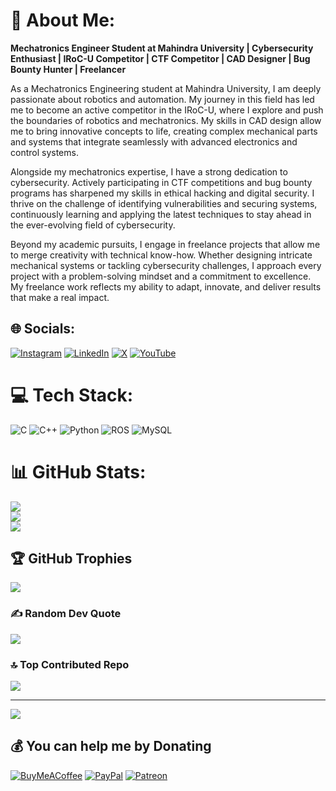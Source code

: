 # 💫 About Me:
**Mechatronics Engineer Student at Mahindra University | Cybersecurity Enthusiast | IRoC-U Competitor | CTF Competitor | CAD Designer | Bug Bounty Hunter | Freelancer**

As a Mechatronics Engineering student at Mahindra University, I am deeply passionate about robotics and automation. My journey in this field has led me to become an active competitor in the IRoC-U, where I explore and push the boundaries of robotics and mechatronics. My skills in CAD design allow me to bring innovative concepts to life, creating complex mechanical parts and systems that integrate seamlessly with advanced electronics and control systems.

Alongside my mechatronics expertise, I have a strong dedication to cybersecurity. Actively participating in CTF competitions and bug bounty programs has sharpened my skills in ethical hacking and digital security. I thrive on the challenge of identifying vulnerabilities and securing systems, continuously learning and applying the latest techniques to stay ahead in the ever-evolving field of cybersecurity.

Beyond my academic pursuits, I engage in freelance projects that allow me to merge creativity with technical know-how. Whether designing intricate mechanical systems or tackling cybersecurity challenges, I approach every project with a problem-solving mindset and a commitment to excellence. My freelance work reflects my ability to adapt, innovate, and deliver results that make a real impact.


## 🌐 Socials:
[![Instagram](https://img.shields.io/badge/Instagram-%23E4405F.svg?logo=Instagram&logoColor=white)](https://instagram.com/https://www.instagram.com/ajoy.ag/) [![LinkedIn](https://img.shields.io/badge/LinkedIn-%230077B5.svg?logo=linkedin&logoColor=white)](https://linkedin.com/in/https://www.linkedin.com/in/ajoyag) [![X](https://img.shields.io/badge/X-black.svg?logo=X&logoColor=white)](https://x.com/https://x.com/ajoyag06) [![YouTube](https://img.shields.io/badge/YouTube-%23FF0000.svg?logo=YouTube&logoColor=white)](https://youtube.com/@@AjoyAG6379) 

# 💻 Tech Stack:
![C](https://img.shields.io/badge/c-%2300599C.svg?style=for-the-badge&logo=c&logoColor=white) ![C++](https://img.shields.io/badge/c++-%2300599C.svg?style=for-the-badge&logo=c%2B%2B&logoColor=white) ![Python](https://img.shields.io/badge/python-3670A0?style=for-the-badge&logo=python&logoColor=ffdd54) ![ROS](https://img.shields.io/badge/ros-%230A0FF9.svg?style=for-the-badge&logo=ros&logoColor=white) ![MySQL](https://img.shields.io/badge/mysql-4479A1.svg?style=for-the-badge&logo=mysql&logoColor=white)
# 📊 GitHub Stats:
![](https://github-readme-stats.vercel.app/api?username=ajoyag&theme=dark&hide_border=false&include_all_commits=true&count_private=true)<br/>
![](https://github-readme-streak-stats.herokuapp.com/?user=ajoyag&theme=dark&hide_border=false)<br/>
![](https://github-readme-stats.vercel.app/api/top-langs/?username=ajoyag&theme=dark&hide_border=false&include_all_commits=true&count_private=true&layout=compact)

## 🏆 GitHub Trophies
![](https://github-profile-trophy.vercel.app/?username=ajoyag&theme=dark&no-frame=false&no-bg=false&margin-w=4)

### ✍️ Random Dev Quote
![](https://quotes-github-readme.vercel.app/api?type=vetical&theme=dark)

### 🔝 Top Contributed Repo
![](https://github-contributor-stats.vercel.app/api?username=ajoyag&limit=5&theme=dark&combine_all_yearly_contributions=true)

---
[![](https://visitcount.itsvg.in/api?id=ajoyag&icon=8&color=13)](https://visitcount.itsvg.in)

  ## 💰 You can help me by Donating
  [![BuyMeACoffee](https://img.shields.io/badge/Buy%20Me%20a%20Coffee-ffdd00?style=for-the-badge&logo=buy-me-a-coffee&logoColor=black)](https://buymeacoffee.com/buymeacoffee.com/ajoyag) [![PayPal](https://img.shields.io/badge/PayPal-00457C?style=for-the-badge&logo=paypal&logoColor=white)](https://paypal.me/paypal.me/ajoyag) [![Patreon](https://img.shields.io/badge/Patreon-F96854?style=for-the-badge&logo=patreon&logoColor=white)](https://patreon.com/patreon.com/AjoyAG) 

  
<!-- Proudly created with GPRM ( https://gprm.itsvg.in ) -->
